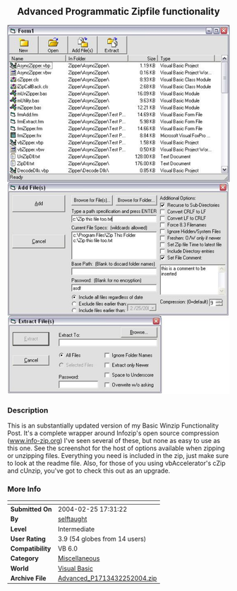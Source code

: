 ﻿<div align="center">

## Advanced Programmatic Zipfile functionality

<img src="PIC200422520362129.jpg">
</div>

### Description

This is an substantially updated version of my Basic Winzip Functionality Post. It's a complete wrapper around Infozip's open source compression (www.info-zip.org) I've seen several of these, but none as easy to use as this one. See the screenshot for the host of options available when zipping or unzipping files. Everything you need is included in the zip, just make sure to look at the readme file. Also, for those of you using vbAccelerator's cZip and cUnzip, you've got to check this out as an upgrade.
 
### More Info
 


<span>             |<span>
---                |---
**Submitted On**   |2004-02-25 17:31:22
**By**             |[selftaught](https://github.com/Planet-Source-Code/PSCIndex/blob/master/ByAuthor/selftaught.md)
**Level**          |Intermediate
**User Rating**    |3.9 (54 globes from 14 users)
**Compatibility**  |VB 6\.0
**Category**       |[Miscellaneous](https://github.com/Planet-Source-Code/PSCIndex/blob/master/ByCategory/miscellaneous__1-1.md)
**World**          |[Visual Basic](https://github.com/Planet-Source-Code/PSCIndex/blob/master/ByWorld/visual-basic.md)
**Archive File**   |[Advanced\_P1713432252004\.zip](https://github.com/Planet-Source-Code/selftaught-advanced-programmatic-zipfile-functionality__1-52005/archive/master.zip)








